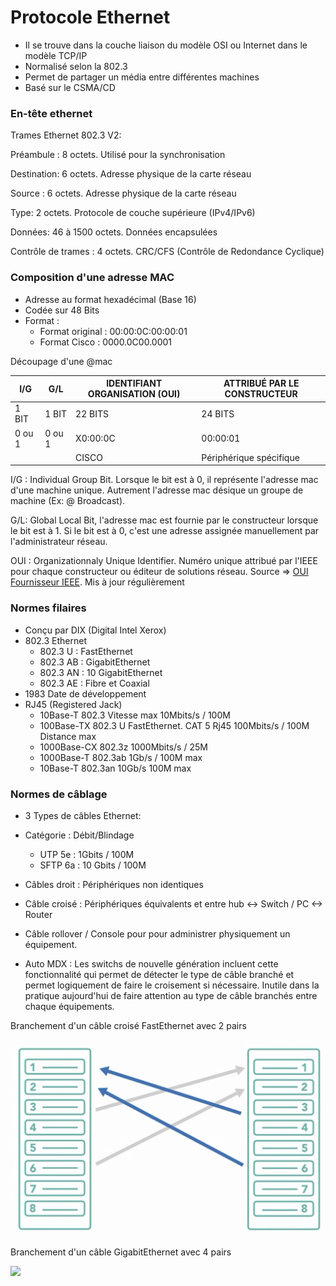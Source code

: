 # **Protocole Ethernet**



- Il se trouve dans la couche liaison du modèle OSI ou Internet dans le modèle TCP/IP
- Normalisé selon la 802.3
- Permet de partager un média entre différentes machines
- Basé sur le CSMA/CD



### En-tête ethernet

Trames Ethernet 802.3 V2:

Préambule : 8 octets. Utilisé pour la synchronisation

Destination: 6 octets. Adresse physique de la carte réseau

Source : 6 octets. Adresse physique de la carte réseau

Type: 2 octets. Protocole de couche supérieure (IPv4/IPv6)

Données: 46 à 1500 octets. Données encapsulées

Contrôle de trames : 4 octets. CRC/CFS (Contrôle de Redondance Cyclique)



### Composition d'une adresse MAC

- Adresse au format hexadécimal (Base 16)
- Codée sur 48 Bits
- Format : 
  - Format original : 00:00:0C:00:00:01
  - Format Cisco : 0000.0C00.0001

Découpage d'une @mac

| I/G    | G/L    | IDENTIFIANT ORGANISATION (OUI) | ATTRIBUÉ PAR LE CONSTRUCTEUR |
| ------ | ------ | ------------------------------ | ---------------------------- |
| 1 BIT  | 1 BIT  | 22 BITS                        | 24 BITS                      |
| 0 ou 1 | 0 ou 1 | X0:00:0C                       | 00:00:01                     |
|        |        | CISCO                          | Périphérique spécifique      |

I/G : Individual Group Bit. Lorsque le bit est à 0, il représente l'adresse mac d'une machine unique. Autrement l'adresse mac désique un groupe de machine (Ex: @ Broadcast).

G/L: Global Local Bit, l'adresse mac est fournie par le constructeur lorsque le bit est à 1. Si le bit est à 0, c'est une adresse assignée manuellement par l'administrateur réseau.  

OUI : Organizationnaly Unique Identifier. Numéro unique attribué par l'IEEE pour chaque constructeur ou éditeur de solutions réseau. Source => [OUI Fournisseur IEEE](https://standards-oui.ieee.org/oui/oui.txt). Mis à jour régulièrement





### Normes filaires

- Conçu par DIX (Digital Intel Xerox) 
- 802.3 Ethernet
  - 802.3 U : FastEthernet
  - 802.3 AB : GigabitEthernet
  - 802.3 AN : 10 GigabitEthernet
  - 802.3 AE : Fibre et Coaxial
- 1983 Date de développement
- RJ45 (Registered Jack)
  - 10Base-T 802.3 Vitesse max 10Mbits/s / 100M
  - 100Base-TX 802.3 U FastEthernet. CAT 5 Rj45 100Mbits/s / 100M Distance max
  - 1000Base-CX 802.3z 1000Mbits/s / 25M 
  - 1000Base-T 802.3ab 1Gb/s / 100M max
  - 10Base-T 802.3an 10Gb/s 100M max



### Normes de câblage

- 3 Types de câbles Ethernet:

- Catégorie : Débit/Blindage
  - UTP 5e : 1Gbits / 100M
  - SFTP 6a : 10 Gbits / 100M
- Câbles droit : Périphériques non identiques
- Câble croisé : Périphériques équivalents et entre hub <-> Switch / PC <-> Router
- Câble rollover / Console pour pour administrer physiquement un équipement.
- Auto MDX : Les switchs de nouvelle génération incluent cette fonctionnalité qui permet de détecter le type de câble branché et permet logiquement de faire le croisement si nécessaire. Inutile dans la pratique aujourd'hui de faire attention au type de câble branchés entre chaque équipements.

Branchement d'un câble croisé FastEthernet avec 2 pairs

![](img/croisement-FE.png)



Branchement d'un câble GigabitEthernet avec 4 pairs 

![](/Users/loulax/Documents/GitHub/ccna/chap2/img/Croisement-GE.png)

